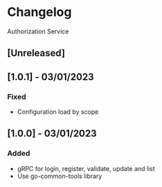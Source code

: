 # Changelog
Authorization Service

## [Unreleased]

## [1.0.1] - 03/01/2023
### Fixed
- Configuration load by scope

## [1.0.0] - 03/01/2023
### Added
- gRPC for login, register, validate, update and list
- Use go-common-tools library